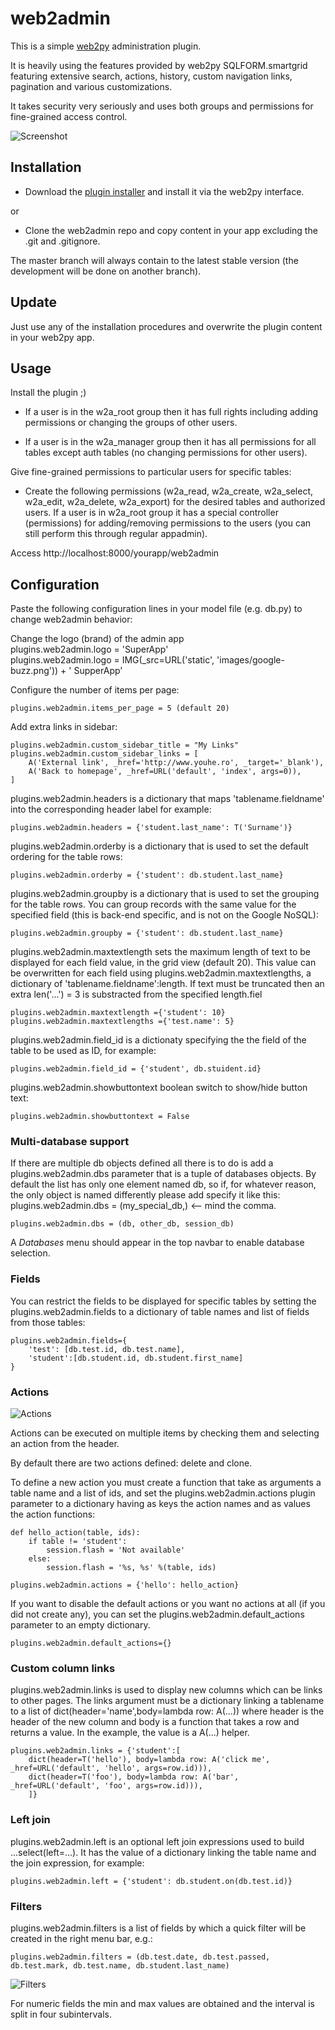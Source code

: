 web2admin
=========

This is a simple [web2py](http://www.web2py.com) administration plugin.

It is heavily using the features provided by web2py SQLFORM.smartgrid featuring extensive search, actions, history, custom navigation links, pagination and various customizations. 

It takes security very seriously and uses both groups and permissions for fine-grained access control.

![Screenshot](http://cloud.github.com/downloads/rif/web2admin/home.jpg)

Installation
------------
 - Download the [plugin installer](http://ubuntuone.com/74h2tnyi4cNjMScLa4y1Ki) and install it via the web2py interface.
 
or
  
 - Clone the web2admin repo and copy content in your app excluding the .git and .gitignore. 

 The master branch will always contain to the latest stable version
 (the development will be done on another branch).
 
Update
------
Just use any of the installation procedures and overwrite the plugin content in your web2py app. 

Usage
-----
Install the plugin ;)

- If a user is in the w2a_root group then it has full rights including adding permissions or changing the groups of other users.

- If a user is in the w2a_manager group then it has all permissions for all tables except auth tables (no changing permissions for other users).

Give fine-grained permissions to particular users for specific tables:
 - Create the following permissions (w2a_read, w2a_create, w2a_select, w2a_edit, w2a_delete, w2a_export) for the desired tables and authorized users. If a user is in w2a_root group it has a special controller (permissions) for adding/removing permissions to the users (you can still perform this through regular appadmin).
 
Access http://localhost:8000/yourapp/web2admin

## Configuration

Paste the following configuration lines in your model file
(e.g. db.py) to change web2admin behavior:

Change the logo (brand) of the admin app	
   plugins.web2admin.logo = 'SuperApp'  
   plugins.web2admin.logo = IMG(_src=URL('static', 'images/google-buzz.png')) + ' SupperApp'

Configure the number of items per page:

    plugins.web2admin.items_per_page = 5 (default 20)

Add extra links in sidebar:

    plugins.web2admin.custom_sidebar_title = "My Links"
    plugins.web2admin.custom_sidebar_links = [
        A('External link', _href='http://www.youhe.ro', _target='_blank'),
        A('Back to homepage', _href=URL('default', 'index', args=0)),
    ]

plugins.web2admin.headers is a dictionary that maps 'tablename.fieldname' into the corresponding header label for example:

	plugins.web2admin.headers = {'student.last_name': T('Surname')}

plugins.web2admin.orderby is a dictionary that is used to set the default ordering for the table rows:

	plugins.web2admin.orderby = {'student': db.student.last_name}	

plugins.web2admin.groupby is a dictionary that is used to set the grouping for the table rows. You can group records with the same value for the specified field (this is back-end specific, and is not on the Google NoSQL):

	plugins.web2admin.groupby = {'student': db.student.last_name}	

plugins.web2admin.maxtextlength sets the maximum length of text to be displayed for each field value, in the grid view (default 20). This value can be overwritten for each field using plugins.web2admin.maxtextlengths, a dictionary of 'tablename.fieldname':length. If text must be truncated then an extra len('...') = 3 is substracted from the specified length.fiel  

	plugins.web2admin.maxtextlength ={'student': 10}
	plugins.web2admin.maxtextlengths ={'test.name': 5}

plugins.web2admin.field_id is a dictionaty specifying the the field of the table to be used as ID, for example:

	plugins.web2admin.field_id = {'student', db.stuident.id}

plugins.web2admin.showbuttontext boolean switch to show/hide button text: 
	
	plugins.web2admin.showbuttontext = False	

### Multi-database support

If there are multiple db objects defined all there is to do is add a plugins.web2admin.dbs parameter that is a tuple of databases objects. By default the list has only one element named db, so if, for whatever reason, the only object is named differently please add specify it like this: plugins.web2admin.dbs = (my_special_db,) <-- mind the comma. 

	plugins.web2admin.dbs = (db, other_db, session_db)

A *Databases* menu should appear in the top navbar to enable database selection.

### Fields

You can restrict the fields to be displayed for specific tables by setting the plugins.web2admin.fields to a dictionary of table names and list of fields from those tables:

	plugins.web2admin.fields={
		'test': [db.test.id, db.test.name],
		'student':[db.student.id, db.student.first_name]
	}

### Actions

![Actions](http://cloud.github.com/downloads/rif/web2admin/actions.jpg)

Actions can be executed on multiple items by checking them and selecting an action from the header.

By default there are two actions defined: delete and clone.

To define a new action you must create a function that take as arguments a table name and a list of ids, and set the plugins.web2admin.actions plugin parameter to a dictionary having as keys the action names and as values the action functions: 

	def hello_action(table, ids):
		if table != 'student':
		    session.flash = 'Not available'
		else:
		    session.flash = '%s, %s' %(table, ids)

	plugins.web2admin.actions = {'hello': hello_action}

If you want to disable the default actions or you want no actions at all (if you did not create any), you can set the plugins.web2admin.default_actions parameter to an empty dictionary.
 
	plugins.web2admin.default_actions={} 

### Custom column links
plugins.web2admin.links is used to display new columns which can be links to other pages. The links argument must be a dictionary linking a tablename to a list of dict(header='name',body=lambda row: A(...)) where header is the header of the new column and body is a function that takes a row and returns a value. In the example, the value is a A(...) helper.

	plugins.web2admin.links = {'student':[
		dict(header=T('hello'), body=lambda row: A('click me', _href=URL('default', 'hello', args=row.id))),
		dict(header=T('foo'), body=lambda row: A('bar', _href=URL('default', 'foo', args=row.id))),
		]}
                                            
### Left join
plugins.web2admin.left is an optional left join expressions used to build ...select(left=...). It has the value of a dictionary linking the table name and the join expression, for example:

	plugins.web2admin.left = {'student': db.student.on(db.test.id)}

### Filters
plugins.web2admin.filters is a list of fields by which a quick filter will be created in the right menu bar, e.g.: 

	plugins.web2admin.filters = (db.test.date, db.test.passed, db.test.mark, db.test.name, db.student.last_name)

![Filters](http://cloud.github.com/downloads/rif/web2admin/filters.jpg)

For numeric fields the min and max values are obtained and the interval is split in four subintervals.
